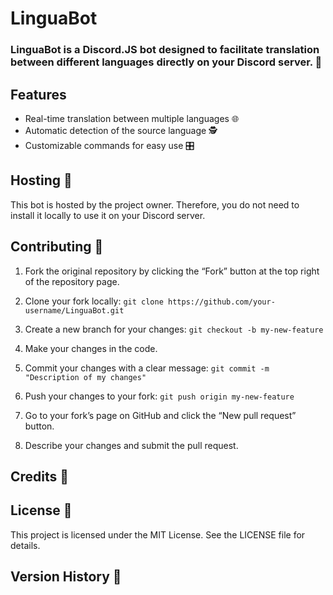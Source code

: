 # LinguaBot
### LinguaBot is a Discord.JS bot designed to facilitate translation between different languages directly on your Discord server. 🚀

## Features
- Real-time translation between multiple languages 🌐
- Automatic detection of the source language 🕵️
- Customizable commands for easy use 🎛️

## Hosting 👷
This bot is hosted by the project owner. Therefore, you do not need to install it locally to use it on your Discord server.

## Contributing 🤝
1. Fork the original repository by clicking the “Fork” button at the top right of the repository page.

2. Clone your fork locally: `git clone https://github.com/your-username/LinguaBot.git`

3. Create a new branch for your changes: `git checkout -b my-new-feature`

4. Make your changes in the code.

5. Commit your changes with a clear message: `git commit -m "Description of my changes"`

6. Push your changes to your fork: `git push origin my-new-feature`

7. Go to your fork’s page on GitHub and click the “New pull request” button.

8. Describe your changes and submit the pull request.

## Credits 🙏


## License 📕
This project is licensed under the MIT License. See the LICENSE file for details.

## Version History 📜

